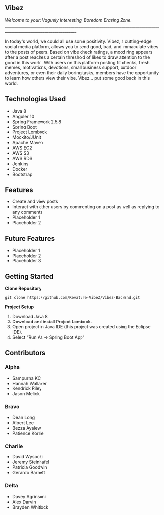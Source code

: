 ## Vibez
*Welcome to your: Vaguely Interesting, Boredom Erasing Zone.*
<br/>__________________________________________________________________________________________________________________
<br/>
<br/> In today's world, we could all use some positivity. Vibez, a cutting-edge social media platform, allows you to send good, bad, and immaculate vibes to the posts of peers. Based on vibe check ratings, a mood ring appears after a post reaches a certain threshold of likes to draw attention to the good in this world. With users on this platform posting fit checks, fresh memes, motivations, devotions, small business support, outdoor adventures, or even their daily boring tasks, members have the opportunity to learn how others view their vibe. Vibez... put some good back in this world. 

Technologies Used 
--
- Java 8
- Anguler 10
- Spring Framework 2.5.8
- Spring Boot
- Project Lombock 
- Mockito/JUnit
- Apache Maven
- AWS EC2 
- AWS S3
- AWS RDS
- Jenkins
- Docker
- Bootstrap

Features
--
- Create and view posts
- Interact with other users by commenting on a post as well as replying to any comments
- Placeholder 1
- Placeholder 2

Future Features
--
- Placeholder 1 
- Placeholder 2
- Placeholder 3

Getting Started
--
**Clone Repository**

`git clone https://github.com/Revature-VibeZ/Vibez-BackEnd.git`

**Project Setup**
1. Download Java 8
2. Download and install Project Lombock.
3. Open project in Java IDE (this project was created using the Eclipse IDE).
4. Select “Run As → Spring Boot App" 

Contributors
--
### Alpha
- Sampurna KC
- Hannah Wallaker
- Kendrick Riley
- Jason Melick

### Bravo
- Dean Long
- Albert Lee
- Bezza Ayalew
- Patience Korrie

### Charlie
- David Wysocki
- Jeremy Steinhafel
- Patricia Goodwin
- Gerardo Barnett

### Delta
- Davey Agrinsoni
- Alex Darvin
- Brayden Whitlock
